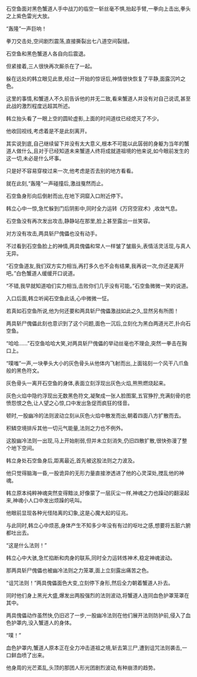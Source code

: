 
石空鱼面对黑色蟹道人手中战刀的临空一斩丝毫不惧,抬起手臂,一拳向上击出,拳头之上紫色雷光大放。

“轰隆”一声巨响！

拳刀交击处,空间剧烈震荡,直接撕裂出七八道空间裂缝。

石空鱼和黑色蟹道人各自向后震退。

但紧接着,三人很快再次厮杀在了一起。

躲在远处的韩立眼见此景,经过一开始的惊讶后,神情很快恢复了平静,面露沉吟之色。

这里的事情,和蟹道人不久前告诉他的并无二致,看来蟹道人并没有对自己说谎,甚至此战的激烈程度远超其所述。

韩立抬头看了一眼上空的圆轮虚影,上面的时间道纹已经熄灭了不少。

他收回视线,考虑着是不是此刻离开。

其实说到底,自己继续留下并没有太大意义,根本不可能以此孱弱的身躯为当年的蟹道人做什么,且对于已经知道未来蟹道人终将成就道祖境的他来说,如今眼前发生的这一切,未必是什么坏事。

只是好不容易穿梭过来一次,他考虑是否去别的地方看看。

就在此刻,“轰隆”一声碰撞后,激战戛然而止。

石空鱼身形向后倒射而出,在地下洞窟入口附近停下。

韩立心中一惊,急忙躲到门后阴影中,同时全力运转《万窍空寂术》,收敛气息。

石空鱼没有再次发出攻击,静静站在那里,脸上甚至露出一丝笑容。

对方没有攻击,两具斩尸傀儡也没有动手。

不过看到石空鱼脸上的神情,两具傀儡和常人一样皱了皱眉头,表情活灵活现,与真人无异。

“石空鱼道友,我们双方实力相当,再打多久也不会有结果,我再说一次,你还是离开吧。”白色蟹道人缓缓开口说道。

“不错,我早就知道咱们实力相当,击败你们几乎没有可能。”石空鱼微微一笑的说道。

入口后面,韩立听闻石空鱼此话,心中微微一怔。

若真如石空鱼所说,他为何还要和两具斩尸傀儡激战如此之久,显然另有所图！

两具斩尸傀儡此刻也意识到了这个问题,面色一沉后,立刻化为黑白两道光芒,扑向石空鱼。

“哈哈……”石空鱼哈哈大笑,对两具斩尸傀儡的举动丝毫也不理会,突然一拳击在胸口上。

“噗嗤”一声,一块拳头大小的灰色骨头从他体内飞射而出,上面铭刻一个风干八爪鱼般的黑色符文。

灰色骨头一离开石空鱼的身体,表面立刻浮现出灰色火焰,熊熊燃烧起来。

灰色火焰中隐约浮现出无数黑色符文,凝聚成一张人脸图案,五官狰狞,充满刻骨的悲愤怨恨之色,让人望之心惊,口中发出急促而疯狂的怪音。

顿时,一股幽冷的法则波动立刻从灰色火焰中散发而出,朝着四面八方扩散而去。

积鳞空境排斥其他一切元气能量,法则之力也不例外。

这股幽冷法则一出现,马上开始削弱,但并未立刻消失,仍旧四散扩散,很快弥漫了整个地下空间。

韩立身处石空鱼身后,距离最近,首先被这股法则之力波及。

他只觉得脑海一昏,一股诡异的无形力量直接渗透进了他的心灵深处,搅乱他的神魂。

韩立原本纯粹神魂突然变得黯淡,好像蒙了一层灰尘一样,神魂之力也躁动的翻滚起来,神魂小人口中发出烦躁的吼叫。

他眼前显现各种光怪陆离的幻象,这是心魔大起的征兆。

与此同时,韩立心中烦恶,身体产生不知多少年没有有过的呕吐之感,想要将五脏六腑都吐出去。

“这是什么法则！”

韩立心中大骇,急忙掐断和肉身的联系,同时全力运转炼神术,稳定神魂波动。

那两具斩尸傀儡也被幽冷法则之力笼罩,面上立刻露出痛苦之色。

“诅咒法则！”两具傀儡面色大变,立刻停下身形,然后全力朝着蟹道人扑去。

同时他们身上黑光大盛,爆发出两股强烈的法则波动,将蟹道人连同血色护罩笼罩在其中。

两具傀儡动作虽然快,仍旧迟了一步,一股幽冷法则在他们展开法则防护前,侵入了血色护罩内,没入蟹道人的身体。

“噗！”

血色护罩内,蟹道人原本正在全力冲击道祖之境,斩去第三尸,遭到诅咒法则袭击,一口鲜血喷了出来。

他身周的光芒紊乱,头顶的那团人形光团剧烈波动,有种崩溃的趋势。